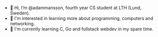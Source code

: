- 👋 Hi, I’m @adammansson, fourth year CS student at LTH (Lund, Sweden).
- 👀 I'm interested in learning more about programming, computers and networking.
- 🌱 I'm currently learning C, Go and fullstack webdev in my spare time.
